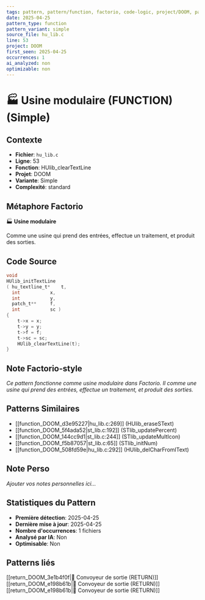 ```yaml
---
tags: pattern, pattern/function, factorio, code-logic, project/DOOM, pattern/variant/simple
date: 2025-04-25
pattern_type: function
pattern_variant: simple
source_file: hu_lib.c
line: 53
project: DOOM
first_seen: 2025-04-25
occurrences: 1
ai_analyzed: non
optimizable: non
---
```


# 🏭 Usine modulaire (FUNCTION) (Simple)

## Contexte
- **Fichier**: `hu_lib.c`
- **Ligne**: 53
- **Fonction**: HUlib_clearTextLine
- **Projet**: DOOM
- **Variante**: Simple
- **Complexité**: standard

## Métaphore Factorio
🏭 **Usine modulaire**

Comme une usine qui prend des entrées, effectue un traitement, et produit des sorties.

## Code Source
```c
void
HUlib_initTextLine
( hu_textline_t*	t,
  int			x,
  int			y,
  patch_t**		f,
  int			sc )
{
    t->x = x;
    t->y = y;
    t->f = f;
    t->sc = sc;
    HUlib_clearTextLine(t);
}
```

## Note Factorio-style
*Ce pattern fonctionne comme usine modulaire dans Factorio. Il comme une usine qui prend des entrées, effectue un traitement, et produit des sorties.*

## Patterns Similaires
- [[function_DOOM_d3e95227|hu_lib.c:269]] (HUlib_eraseSText)
- [[function_DOOM_5f4ada52|st_lib.c:192]] (STlib_updatePercent)
- [[function_DOOM_144cc9d1|st_lib.c:244]] (STlib_updateMultIcon)
- [[function_DOOM_f5b87057|st_lib.c:65]] (STlib_initNum)
- [[function_DOOM_508fd59e|hu_lib.c:292]] (HUlib_delCharFromIText)

## Note Perso
*Ajouter vos notes personnelles ici...*

## Statistiques du Pattern
- **Première détection**: 2025-04-25
- **Dernière mise à jour**: 2025-04-25
- **Nombre d'occurrences**: 1 fichiers
- **Analysé par IA**: Non
- **Optimisable**: Non

## Patterns liés
[[return_DOOM_3e1b4f0f|🚚 Convoyeur de sortie (RETURN)]]
[[return_DOOM_e198b61b|🚚 Convoyeur de sortie (RETURN)]]
[[return_DOOM_e198b61b|🚚 Convoyeur de sortie (RETURN)]]
